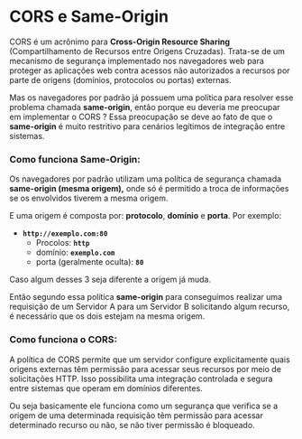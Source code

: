 # CORS e Same-Origin

CORS é um acrônimo para **Cross-Origin Resource Sharing** (Compartilhamento de Recursos entre Origens Cruzadas). Trata-se de um mecanismo de segurança implementado nos navegadores web para proteger as aplicações web contra acessos não autorizados a recursos por parte de origens (domínios, protocolos ou portas) externas.

Mas os navegadores por padrão já possuem uma política para resolver esse problema chamada **same-origin**, então porque eu deveria me preocupar em implementar o CORS ? Essa preocupação se deve ao fato de que o **same-origin** é muito restritivo para cenários legítimos de integração entre sistemas.

### Como funciona Same-Origin:

Os navegadores por padrão utilizam uma política de segurança chamada **same-origin (mesma origem),** onde só é permitido a troca de informações se os envolvidos tiverem a mesma origem.

E uma origem é composta por: **protocolo**, **domínio** e **porta**. Por exemplo:

- **`http://exemplo.com:80`**
  - Procolos: **`http`**
  - domínio: **`exemplo.com`**
  - porta (geralmente oculta): **`80`**

Caso algum desses 3 seja diferente a origem já muda.

Então segundo essa política **same-origin** para conseguimos realizar uma requisição de um Servidor A para um Servidor B solicitando algum recurso, é necessário que os dois estejam na mesma origem.

### Como funciona o CORS:

A política de CORS permite que um servidor configure explicitamente quais origens externas têm permissão para acessar seus recursos por meio de solicitações HTTP. Isso possibilita uma integração controlada e segura entre sistemas que operam em domínios diferentes.

Ou seja basicamente ele funciona como um segurança que verifica se a origem de uma determinada requisição têm permissão para acessar determinado recurso ou não, se não tiver permissão é bloqueado.
